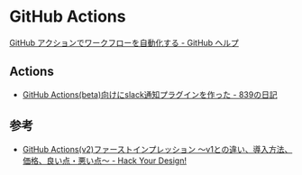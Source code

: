 # GitHub Actions
[GitHub アクションでワークフローを自動化する - GitHub ヘルプ](https://help.github.com/ja/categories/automating-your-workflow-with-github-actions)

## Actions
- [GitHub Actions(beta)向けにslack通知プラグインを作った - 839の日記](https://839.hateblo.jp/entry/2019/08/16/104624)

## 参考
- [GitHub Actions(v2)ファーストインプレッション 〜v1との違い、導入方法、価格、良い点・悪い点〜 - Hack Your Design!](https://blog.toshimaru.net/github-actions-first-impression/)
